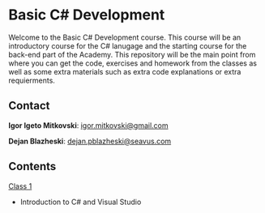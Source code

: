 # Basic C# Development
Welcome to the Basic C# Development course. This course will be an introductory course for the C# lanugage and the starting course for the back-end part of the Academy. This repository will be the main point from where you can get the code, exercises and homework from the classes as well as some extra materials such as extra code explanations or extra requierments.

## Contact
**Igor Igeto Mitkovski**: igor.mitkovski@gmail.com 

**Dejan Blazheski**: dejan.pblazheski@seavus.com

## Contents
[Class 1](https://github.com/sedc-codecademy/sedc7-05-oopcsharp/tree/master/g2/Class%201)
* Introduction to C# and Visual Studio


